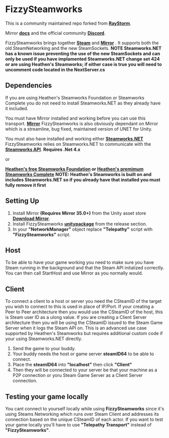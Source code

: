 # FizzySteamworks

This is a community maintained repo forked from **[RayStorm](https://github.com/Raystorms/FizzySteamyMirror)**. 

Mirror **[docs](https://mirror-networking.com/docs/Transports/Fizzy.html)** and the official community **[Discord](https://discord.gg/N9QVxbM)**.

FizzySteamworks brings together **[Steam](https://store.steampowered.com)** and **[Mirror](https://github.com/vis2k/Mirror)** . It supports both the old SteamNetworking and the new SteamSockets. **NOTE Steamworks.NET has a known issue preventing the use of the new SteamSockets and can only be used if you have implamented Steamworks.NET change set 424 or are using Heathen's Steamworks; if either case is true you will need to uncomment code located in the NextServer.cs**

## Dependencies
If you are using Heathen's Steamworks Foundation or Steamworks Complete you do not need to install Steamworks.NET as they already have it included.

You must have Mirror installed and working before you can use this transport.
**[Mirror](https://github.com/vis2k/Mirror)** FizzySteamworks is also obviously dependant on Mirror which is a streamline, bug fixed, maintained version of UNET for Unity.

You must also have installed and working either
**[Steamworks.NET](https://github.com/rlabrecque/Steamworks.NET)** FizzySteamworks relies on Steamworks.NET to communicate with the **[Steamworks API](https://partner.steamgames.com/doc/sdk)**. **Requires .Net 4.x**  

or

**[Heathen's free Steamworks Foundation](https://assetstore.unity.com/packages/tools/integration/steamworks-v2-foundation-186949) or [Heathen's premimum Steamworks Complete](https://assetstore.unity.com/packages/tools/integration/steamworks-v2-complete-190316)**
**NOTE: Heathen's Steamworks is built on and includes Steamworks.NET so if you already have that installed you must fully remove it first**

## Setting Up

1. Install Mirror **(Requires Mirror 35.0+)** from the Unity asset store **[Download Mirror](https://assetstore.unity.com/packages/tools/network/mirror-129321)**.
2. Install FizzySteamworks **[unitypackage](https://github.com/Chykary/FizzySteamworks/releases)** from the release section.
3. In your **"NetworkManager"** object replace **"Telepathy"** script with **"FizzySteamworks"** script.

## Host
To be able to have your game working you need to make sure you have Steam running in the background and that the Steam API initalized correctly. You can then call StartHost and use Mirror as you normally would.

## Client
To connect a client to a host or server you need the CSteamID of the target you wish to connect to this is used in place of IP/Port. If your creating a Peer to Peer architecture then you would use the CSteamID of the host, this is Steam user ID as a ulong value. If you are creating a Client Server architecture then you will be using the CSteamID issued to the Steam Game Server when it logs the Steam API on. This is an advanced use case supported by Heathen's Steamworks but requires additional custom code if your using Steamworks.NET directly.

1. Send the game to your buddy.
2. Your buddy needs the host or game server **steamID64** to be able to connect.
3. Place the **steamID64** into **"localhost"** then click **"Client"**
5. Then they will be connected to your server be that your machine as a P2P connection or yoru Steam Game Server as a Client Server connection.

## Testing your game locally
You cant connect to yourself locally while using **FizzySteamworks** since it's using Steams Networking which runs over Steam Client and addresses its connection based on the unique CSteamID of each actor. If you want to test your game locally you'll have to use **"Telepathy Transport"** instead of **"FizzySteamworks"**.
